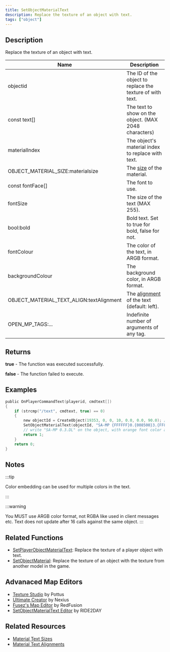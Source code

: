 ```yaml
---
title: SetObjectMaterialText
description: Replace the texture of an object with text.
tags: ["object"]
---
```


## Description

Replace the texture of an object with text.

| Name                                     | Description                                                                                   |
| ---------------------------------------- | --------------------------------------------------------------------------------------------- |
| objectid                                 | The ID of the object to replace the texture of with text.                                     |
| const text[]                             | The text to show on the object. (MAX 2048 characters)                                         |
| materialIndex                            | The object's material index to replace with text.                                             |
| OBJECT_MATERIAL_SIZE:materialsize        | The [size](/docs/scripting/resources/materialtextsizes) of the material.                      |
| const fontFace[]                         | The font to use.                                                                              |
| fontSize                                 | The size of the text (MAX 255).                                                               |
| bool:bold                                | Bold text. Set to true for bold, false for not.                                               |
| fontColour                               | The color of the text, in ARGB format.                                                        |
| backgroundColour                         | The background color, in ARGB format.                                                         |
| OBJECT_MATERIAL_TEXT_ALIGN:textAlignment | The [alignment](/docs/scripting/resources/materialtextalignment) of the text (default: left). |
| OPEN_MP_TAGS:...                         | Indefinite number of arguments of any tag.                                                    |

## Returns

**true** - The function was executed successfully.

**false** - The function failed to execute.

## Examples

```c
public OnPlayerCommandText(playerid, cmdtext[])
{
    if (strcmp("/text", cmdtext, true) == 0)
    {
        new objectId = CreateObject(19353, 0, 0, 10, 0.0, 0.0, 90.0); //create the object
        SetObjectMaterialText(objectId, "SA-MP {FFFFFF}0.{008500}3.{FF8200}DL", 0, OBJECT_MATERIAL_SIZE_256x128, "Arial", 28, false, 0xFFFF8200, 0xFF000000, OBJECT_MATERIAL_TEXT_ALIGN_CENT);
        // write "SA-MP 0.3.DL" on the object, with orange font color and black background
        return 1;
    }
    return 0;
}
```

## Notes

:::tip

Color embedding can be used for multiple colors in the text.

:::

:::warning

You MUST use ARGB color format, not RGBA like used in client messages etc.
Text does not update after 16 calls against the same object.
:::

## Related Functions

- [SetPlayerObjectMaterialText](SetPlayerObjectMaterialText): Replace the texture of a player object with text.
- [SetObjectMaterial](SetObjectMaterial): Replace the texture of an object with the texture from another model in the game.

## Advanaced Map Editors

- [Texture Studio](https://github.com/Pottus/Texture-Studio) by Pottus
- [Ultimate Creator](https://github.com/NexiusTailer/Ultimate-Creator) by Nexius
- [Fusez's Map Editor](https://github.com/fusez/Map-Editor-V3) by RedFusion
- [SetObjectMaterialText Editor](https://sampforum.blast.hk/showthread.php?tid=614667) by RIDE2DAY

## Related Resources

- [Material Text Sizes](../resources/materialtextsizes)
- [Material Text Alignments](../resources/materialtextalignment)
